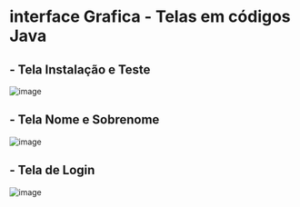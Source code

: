 # interface Grafica - Telas em códigos Java

## - Tela Instalação e Teste
![image](https://github.com/EribaldoOliveira/interfaceGrafica/assets/114995774/0d1fb43a-0379-4aa7-895a-a9a6781cf4a7)


## - Tela Nome e Sobrenome
![image](https://github.com/EribaldoOliveira/interfaceGrafica/assets/114995774/4502b17b-de69-4b00-a465-81779bf42d6b)


## - Tela de Login
![image](https://github.com/EribaldoOliveira/interfaceGrafica/assets/114995774/1d55756c-22b4-4b44-84e8-c91d1b98b392)
